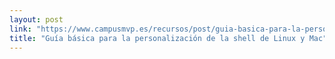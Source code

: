 ```yaml
---
layout: post
link: "https://www.campusmvp.es/recursos/post/guia-basica-para-la-personalizacion-de-la-shell-de-linux-y-mac.aspx"
title: "Guía básica para la personalización de la shell de Linux y Mac"
---
```

